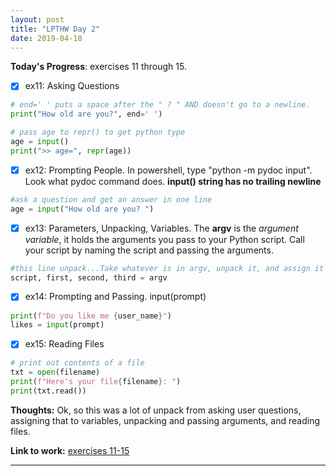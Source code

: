```yaml
---
layout: post
title: "LPTHW Day 2"
date: 2019-04-18
---
```


**Today's Progress**: exercises 11 through 15. 
- [x] ex11: Asking Questions 

```python
# end=' ' puts a space after the " ? " AND doesn't go to a newline.
print("How old are you?", end=' ')

# pass age to repr() to get python type
age = input()
print(">> age=", repr(age))

```
- [x] ex12: Prompting People. In powershell, type "python -m pydoc input". Look what pydoc command does. **input() string has no trailing newline**
```python
#ask a question and get an answer in one line
age = input("How old are you? ")
```
- [x] ex13: Parameters, Unpacking, Variables. The **argv** is the *argument variable*, it holds the arguments you pass to your Python script. Call your script by naming the script and  passing the arguments.

```python
#this line unpack...Take whatever is in argv, unpack it, and assign it to all of these variables on the left in order.
script, first, second, third = argv
```
- [x] ex14: Prompting and Passing. input(prompt)
```python
print(f"Do you like me {user_name}")
likes = input(prompt)
```
- [x] ex15: Reading Files
```python
# print out contents of a file
txt = open(filename)
print(f"Here's your file{filename}: ")
print(txt.read())
```
**Thoughts:**  Ok, so this was a lot of unpack from asking user questions, assigning that to variables, unpacking and passing arguments, and reading files.    

**Link to work:** [exercises 11-15](https://github.com/scottfontenot/py-lpthw)

<hr />
